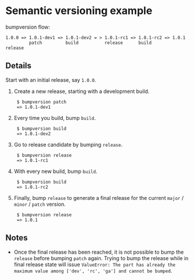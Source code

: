 # Semantic versioning example

bumpversion flow:

    1.0.0 => 1.0.1-dev1 => 1.0.1-dev2 = > 1.0.1-rc1 => 1.0.1-rc2 => 1.0.1
             patch         build          release      build        release

## Details

Start with an initial release, say `1.0.0`.

1. Create a new release, starting with a development build.

        $ bumpversion patch
        => 1.0.1-dev1

2. Every time you build, bump `build`.

        $ bumpversion build
        => 1.0.1-dev2

3. Go to release candidate by bumping `release`.

        $ bumpversion release
        => 1.0.1-rc1

4. With every new build, bump `build`.

        $ bumpversion build
        => 1.0.1-rc2

4. Finally, bump `release` to generate a final release for the current
   `major` / `minor` / `patch` version.

        $ bumpversion release
        => 1.0.1


## Notes

*  Once the final release has been reached, it is not possible to bump
   the `release` before bumping `patch` again. Trying to bump the release
   while in final release state will issue
   `ValueError: The part has already the maximum value among ['dev', 'rc', 'ga'] and cannot be bumped`.

